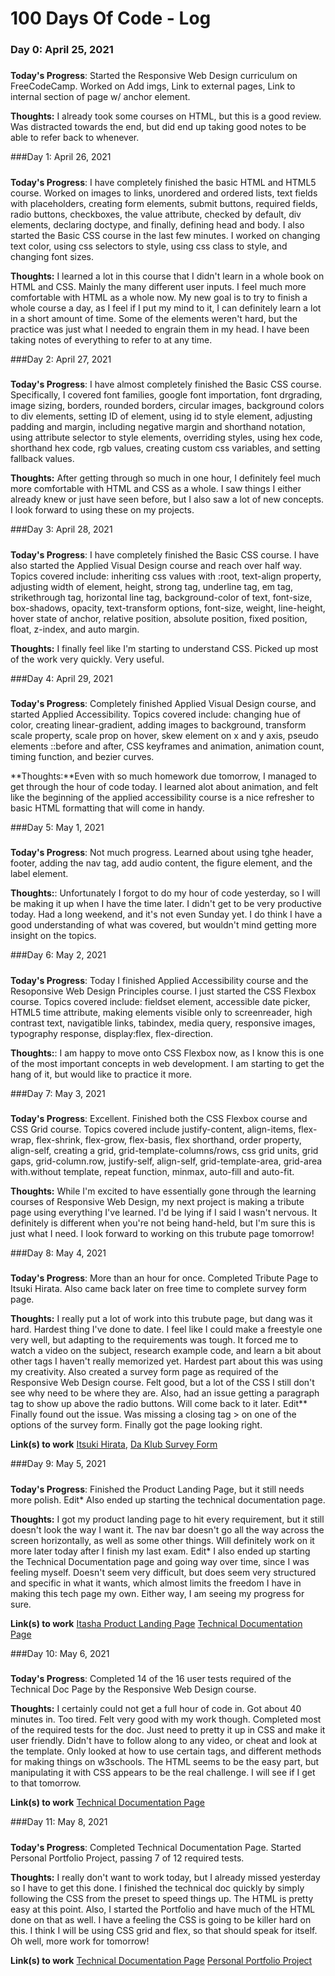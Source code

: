 # 100 Days Of Code - Log

### Day 0: April 25, 2021 
##### 

**Today's Progress**: Started the Responsive Web Design curriculum on FreeCodeCamp. Worked on Add imgs, Link to external pages, Link to internal section of page w/ anchor element.

**Thoughts:** I already took some courses on HTML, but this is a good review. Was distracted towards the end, but did end up taking good notes to be able to refer back to whenever.

###Day 1: April 26, 2021
#####
**Today's Progress**: I have completely finished the basic HTML and HTML5 course. Worked on images to links, unordered and ordered lists, text fields with placeholders,
creating form elements, submit buttons, required fields, radio buttons, checkboxes, the value attribute, checked by default, div elements, declaring doctype, 
and finally, defining head and body. I also started the Basic CSS course in the last few minutes. I worked on changing text color, using css selectors to style, 
using css class to style, and changing font sizes.

**Thoughts:** I learned a lot in this course that I didn't learn in a whole book on HTML and CSS. Mainly the many different user inputs. I feel much more comfortable with HTML as a whole now. My new goal is to try to finish a whole course a day, as I feel if I put my mind to it, I can definitely learn a lot in a short amount of time. Some of the elements weren't hard, but the practice was just what I needed to engrain them in my head. I have been taking notes of everything to refer to at any time.

###Day 2: April 27, 2021
#####
**Today's Progress**: I have almost completely finished the Basic CSS course. Specifically, I covered font families, google font importation, font drgrading, image sizing, borders, rounded borders, circular images, background colors to div elements, setting ID of element, using id to style element, adjusting padding and margin, including negative margin and shorthand notation, using attribute selector to style elements, overriding styles, using hex code, shorthand hex code, rgb values, creating custom css variables, and setting fallback values.

**Thoughts:** After getting through so much in one hour, I definitely feel much more comfortable with HTML and CSS as a whole. I saw things I either already knew or just have seen before, but I also saw a lot of new concepts. I look forward to using these on my projects. 

###Day 3: April 28, 2021
#####
**Today's Progress**: I have completely finished the Basic CSS course. I have also started the Applied Visual Design course and reach over half way. Topics covered include: inheriting css values with :root, text-align property, adjusting width of element, height, strong tag, underline tag, em tag, strikethrough tag, horizontal line tag, background-color of text, font-size, box-shadows, opacity, text-transform options, font-size, weight, line-height, hover state of anchor, relative position, absolute position, fixed position, float, z-index, and auto margin.

**Thoughts:** I finally feel like I'm starting to understand CSS. Picked up most of the work very quickly. Very useful.

###Day 4: April 29, 2021
#####
**Today's Progress**: Completely finished Applied Visual Design course, and started Applied Accessibility. Topics covered include: changing hue of color, creating linear-gradient, adding images to background, transform scale property, scale prop on hover, skew element on x and y axis, pseudo elements ::before and after, CSS keyframes and animation, animation count, timing function, and bezier curves.

**Thoughts:**Even with so much homework due tomorrow, I managed to get through the hour of code today. I learned alot about animation, and felt like the beginning of the applied accessibility course is a nice refresher to basic HTML formatting that will come in handy.

###Day 5: May 1, 2021
#####
**Today's Progress**: Not much progress. Learned about using tghe header, footer, adding the nav tag, add audio content, the figure element, and the label element.

**Thoughts:**: Unfortunately I forgot to do my hour of code yesterday, so I will be making it up when I have the time later. I didn't get to be very productive today. Had a long weekend, and it's not even Sunday yet. I do think I have a good understanding of what was covered, but wouldn't mind getting more insight on the topics.

###Day 6: May 2, 2021
#####
**Today's Progress**: Today I finished Applied Accessibility course and the Resoponsive Web Design Principles course. I just started the CSS Flexbox course. Topics covered include: fieldset element, accessible date picker, HTML5 time attribute, making elements visible only to screenreader, high contrast text, navigatible links, tabindex, media query, responsive images, typography response, display:flex, flex-direction.

**Thoughts:**: I am happy to move onto CSS Flexbox now, as I know this is one of the most important concepts in web development. I am starting to get the hang of it, but would like to practice it more.

###Day 7: May 3, 2021
#####
**Today's Progress**: Excellent. Finished both the CSS Flexbox course and CSS Grid course. Topics covered include justify-content, align-items, flex-wrap, flex-shrink, flex-grow, flex-basis, flex shorthand, order property, align-self, creating a grid, grid-template-columns/rows, css grid units, grid gaps, grid-column.row, justify-self, align-self, grid-template-area, grid-area with.without template, repeat function, minmax, auto-fill and auto-fit.

**Thoughts:** While I'm excited to have essentially gone through the learning courses of Responsive Web Design, my next project is making a tribute page using everything I've learned. I'd be lying if I said I wasn't nervous. It definitely is different when you're not being hand-held, but I'm sure this is just what I need. I look forward to working on this trubute page tomorrow!

###Day 8: May 4, 2021
#####
**Today's Progress**: More than an hour for once. Completed Tribute Page to Itsuki Hirata. Also came back later on free time to complete survey form page.

**Thoughts:** I really put a lot of work into this trubute page, but dang was it hard. Hardest thing I've done to date. I feel like I could make a freestyle one very well, but adapting to the requirements was tough. It forced me to watch a video on the subject, research example code, and learn a bit about other tags I haven't really memorized yet. Hardest part about this was using my creativity. Also created a survey form page as required of the Responsive Web Design course. Felt good, but a lot of the CSS I still don't see why need to be where they are. Also, had an issue getting a paragraph tag to show up above the radio buttons. Will come back to it later.
Edit** Finally found out the issue. Was missing a closing tag > on one of the options of the survey form. Finally got the page looking right.

**Link(s) to work**
[Itsuki Hirata](https://codepen.io/jakeg814/pen/JjWPbgz),
[Da Klub Survey Form](https://codepen.io/jakeg814/pen/xxqKzRY)

###Day 9: May 5, 2021
#####
**Today's Progress**: Finished the Product Landing Page, but it still needs more polish. Edit* Also ended up starting the technical documentation page.

**Thoughts:** I got my product landing page to hit every requirement, but it still doesn't look the way I want it. The nav bar doesn't go all the way across the screen horizontally, as well as some other things. Will definitely work on it more later today after I finish my last exam.
Edit* I also ended up starting the Technical Documentation page and going way over time, since I was feeling myself. Doesn't seem very difficult, but does seem very structured and specific in what it wants, which almost limits the freedom I have in making this tech page my own. Either way, I am seeing my progress for sure.

**Link(s) to work**
[Itasha Product Landing Page](https://codepen.io/jakeg814/pen/LYWPJvO)
[Technical Documentation Page](https://codepen.io/jakeg814/pen/vYxYmbM)

###Day 10: May 6, 2021
#####
**Today's Progress**: Completed 14 of the 16 user tests required of the Technical Doc Page by the Responsive Web Design course.

**Thoughts:** I certainly could not get a full hour of code in. Got about 40 minutes in. Too tired. Felt very good with my work though. Completed most of the required tests for the doc. Just need to pretty it up in CSS and make it user friendly. Didn't have to follow along to any video, or cheat and look at the template. Only looked at how to use certain tags, and different methods for making things on w3schools. The HTML seems to be the easy part, but manipulating it with CSS appears to be the real challenge. I will see if I get to that tomorrow.

**Link(s) to work**
[Technical Documentation Page](https://codepen.io/jakeg814/pen/vYxYmbM)

###Day 11: May 8, 2021
#####
**Today's Progress**: Completed Technical Documentation Page. Started Personal Portfolio Project, passing 7 of 12 required tests.

**Thoughts:** I really don't want to work today, but I already missed yesterday so I have to get this done. I finished the technical doc quickly by simply following the CSS from the preset to speed things up. The HTML is pretty easy at this point. Also, I started the Portfolio and have much of the HTML done on that as well. I have a feeling the CSS is going to be killer hard on this. I think I will be using CSS grid and flex, so that should speak for itself. Oh well, more work for tomorrow!

**Link(s) to work**
[Technical Documentation Page](https://codepen.io/jakeg814/pen/vYxYmbM)
[Personal Portfolio Project](https://codepen.io/jakeg814/pen/ZEeGOwr)
